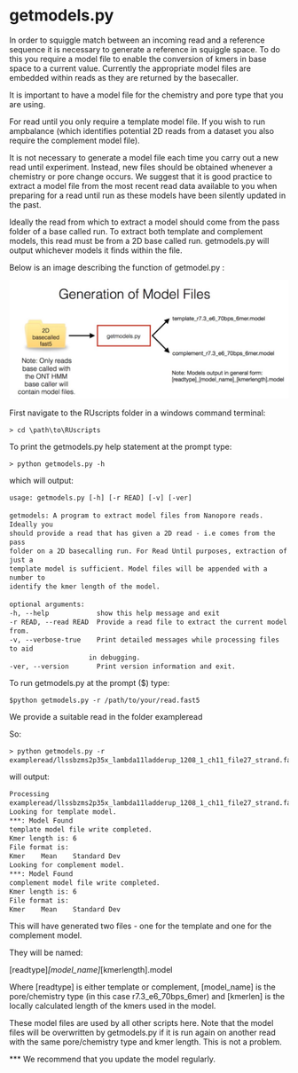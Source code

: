 # getmodels.py

In order to squiggle match between an incoming read and a reference sequence it is necessary to generate a reference in squiggle space. To do this you require a model file to enable the conversion of kmers in base space to a current value. Currently the appropriate model files are embedded within reads as they are returned by the basecaller.

It is important to have a model file for the chemistry and pore type that you are using.

For read until you only require a template model file. If you wish to run ampbalance (which identifies potential 2D reads from a dataset you also require the complement model file).

It is not necessary to generate a model file each time you carry out a new read until experiment. Instead, new files should be obtained whenever a chemistry or pore change occurs. We suggest that it is good practice to extract a model file from the most recent read data available to you when preparing for a read until run as these models have been silently updated in the past.

Ideally the read from which to extract a model should come from the pass folder of a base called run. To extract both template and complement models, this read must be from a 2D base called run. getmodels.py will output whichever models it finds within the file.

Below is an image describing the function of getmodel.py :

![An image showing how Model Files are generated by getmodel.py](images/modelfiles.jpg)

First navigate to the RUscripts folder in a windows command terminal:

    > cd \path\to\RUscripts

To print the getmodels.py help statement at the prompt type:

    > python getmodels.py -h

which will output:

    usage: getmodels.py [-h] [-r READ] [-v] [-ver]

    getmodels: A program to extract model files from Nanopore reads. Ideally you
    should provide a read that has given a 2D read - i.e comes from the pass
    folder on a 2D basecalling run. For Read Until purposes, extraction of just a
    template model is sufficient. Model files will be appended with a number to
    identify the kmer length of the model.

    optional arguments:
    -h, --help            show this help message and exit
    -r READ, --read READ  Provide a read file to extract the current model from.
    -v, --verbose-true    Print detailed messages while processing files to aid
                        in debugging.
    -ver, --version       Print version information and exit.

To run getmodels.py at the prompt ($) type:

    $python getmodels.py -r /path/to/your/read.fast5

We provide a suitable read in the folder exampleread

So:

    > python getmodels.py -r exampleread/llssbzms2p35x_lambda11ladderup_1208_1_ch11_file27_strand.fast5

will output:

    Processing exampleread/llssbzms2p35x_lambda11ladderup_1208_1_ch11_file27_strand.fast5
    Looking for template model.
    ***: Model Found
    template model file write completed.
    Kmer length is: 6
    File format is:
    Kmer	Mean	Standard Dev
    Looking for complement model.
    ***: Model Found
    complement model file write completed.
    Kmer length is: 6
    File format is:
    Kmer	Mean	Standard Dev

This will have generated two files - one for the template and one for the complement model.

They will be named:

[readtype]_[model_name]_[kmerlength].model

Where [readtype] is either template or complement, [model_name] is the pore/chemistry type (in this case r7.3_e6_70bps_6mer) and [kmerlen] is the locally calculated length of the kmers used in the model.

These model files are used by all other scripts here. Note that the model files will be overwritten by getmodels.py if it is run again on another read with the same pore/chemistry type and kmer length. This is not a problem.

*** We recommend that you update the model regularly.
